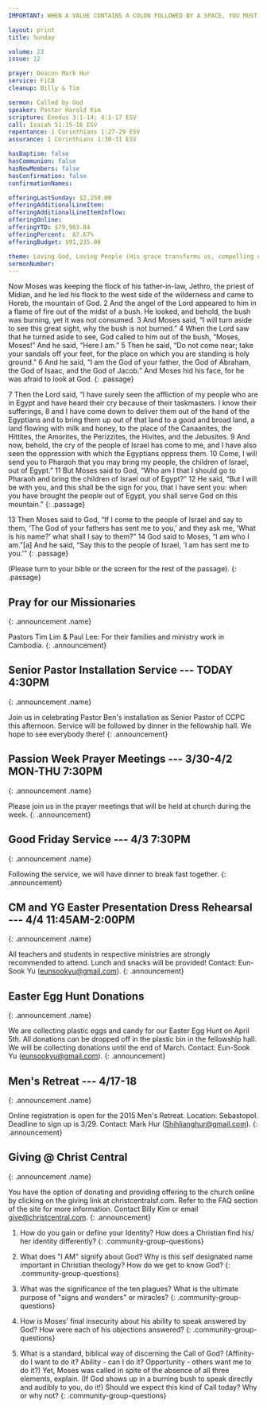 ```yaml
---
IMPORTANT: WHEN A VALUE CONTAINS A COLON FOLLOWED BY A SPACE, YOU MUST USE &#58;

layout: print
title: Sunday

volume: 23
issue: 12

prayer: Deacon Mark Hur
service: FiCB
cleanup: Billy & Tim

sermon: Called by God
speaker: Pastor Harold Kim
scripture: Exodus 3:1-14; 4:1-17 ESV
call: Isaiah 51:15-16 ESV
repentance: 1 Corinthians 1:27-29 ESV
assurance: 1 Corinthians 1:30-31 ESV

hasBaptism: false
hasCommunion: false
hasNewMembers: false
hasConfirmation: false
confirmationNames: 

offeringLastSunday: $2,250.00
offeringAdditionalLineItem: 
offeringAdditionalLineItemInflow: 
offeringOnline: 
offeringYTD: $79,983.84
offeringPercent:  87.67% 
offeringBudget: $91,235.00

theme: Loving God, Loving People (His grace transforms us, compelling us to love others)
sermonNumber: 
---
```

Now Moses was keeping the flock of his father-in-law, Jethro, the priest of Midian, and he led his flock to the west side of the wilderness and came to Horeb, the mountain of God. 2 And the angel of the Lord appeared to him in a flame of fire out of the midst of a bush. He looked, and behold, the bush was burning, yet it was not consumed. 3 And Moses said, “I will turn aside to see this great sight, why the bush is not burned.” 4 When the Lord saw that he turned aside to see, God called to him out of the bush, “Moses, Moses!” And he said, “Here I am.” 5 Then he said, “Do not come near; take your sandals off your feet, for the place on which you are standing is holy ground.” 6 And he said, “I am the God of your father, the God of Abraham, the God of Isaac, and the God of Jacob.” And Moses hid his face, for he was afraid to look at God.
{: .passage}

7 Then the Lord said, “I have surely seen the affliction of my people who are in Egypt and have heard their cry because of their taskmasters. I know their sufferings, 8 and I have come down to deliver them out of the hand of the Egyptians and to bring them up out of that land to a good and broad land, a land flowing with milk and honey, to the place of the Canaanites, the Hittites, the Amorites, the Perizzites, the Hivites, and the Jebusites. 9 And now, behold, the cry of the people of Israel has come to me, and I have also seen the oppression with which the Egyptians oppress them. 10 Come, I will send you to Pharaoh that you may bring my people, the children of Israel, out of Egypt.” 11 But Moses said to God, “Who am I that I should go to Pharaoh and bring the children of Israel out of Egypt?” 12 He said, “But I will be with you, and this shall be the sign for you, that I have sent you: when you have brought the people out of Egypt, you shall serve God on this mountain.”
{: .passage}

13 Then Moses said to God, “If I come to the people of Israel and say to them, ‘The God of your fathers has sent me to you,’ and they ask me, ‘What is his name?’ what shall I say to them?” 14 God said to Moses, “I am who I am.”[a] And he said, “Say this to the people of Israel, ‘I am has sent me to you.’”
{: .passage}

(Please turn to your bible or the screen for the rest of the passage).
{: .passage}



## Pray for our Missionaries
{: .announcement .name}

Pastors Tim Lim & Paul Lee: For their families and ministry work in Cambodia.
{: .announcement}

## Senior Pastor Installation Service --- TODAY 4:30PM
{: .announcement .name}

Join us in celebrating Pastor Ben's installation as Senior Pastor of CCPC this afternoon. Service will be followed by dinner in the fellowship hall. We hope to see everybody there!
{: .announcement}

## Passion Week Prayer Meetings --- 3/30-4/2 MON-THU 7:30PM
{: .announcement .name}

Please join us in the prayer meetings that will be held at church during the week.
{: .announcement}

## Good Friday Service --- 4/3 7:30PM
{: .announcement .name}

Following the service, we will have dinner to break fast together.
{: .announcement}

## CM and YG Easter Presentation Dress Rehearsal --- 4/4 11:45AM-2:00PM
{: .announcement .name}

All teachers and students in respective ministries are strongly recommended to attend. Lunch and snacks will be provided! Contact: Eun-Sook Yu (eunsookyu@gmail.com).
{: .announcement}

## Easter Egg Hunt Donations
{: .announcement .name}

We are collecting plastic eggs and candy for our Easter Egg Hunt on April 5th.  All donations can be dropped off in the plastic bin in the fellowship hall.  We will be collecting donations until the end of March. Contact: Eun-Sook Yu (eunsookyu@gmail.com).
{: .announcement}

## Men's Retreat --- 4/17-18
{: .announcement .name}

Online registration is open for the 2015 Men's Retreat. Location: Sebastopol. Deadline to sign up is 3/29. Contact: Mark Hur (Shihlianghur@gmail.com).
{: .announcement}

## Giving @ Christ Central
{: .announcement .name}

You have the option of donating and providing offering to the church online by clicking on the giving link at christcentralsf.com. Refer to the FAQ section of the site for more information. Contact Billy Kim or email give@christcentral.com. 
{: .announcement}




1) How do you gain or define your Identity? How does a Christian find his/ her identity differently?
{: .community-group-questions}

2) What does "I AM" signify about God? Why is this self designated name important in Christian theology? How do we get to know God? 
{: .community-group-questions}

3) What was the significance of the ten plagues? What is the ultimate purpose of "signs and wonders" or miracles?
{: .community-group-questions}

4) How is Moses' final insecurity about his ability to speak answered by God? How were each of his objections answered?
{: .community-group-questions}

5) What is a standard, biblical way of discerning the Call of God? (Affinity- do I want to do it? Ability - can I do it? Opportunity - others want me to do it?) Yet, Moses was called in spite of the absence of all three elements, explain. (If God shows up in a burning bush to speak directly and audibly to you, do it!) Should we expect this kind of Call today? Why or why not? 
{: .community-group-questions}


